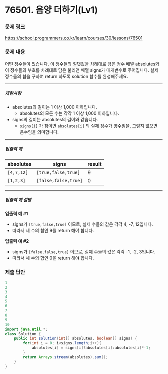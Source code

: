 # 76501. 음양 더하기(Lv1)
### 문제 링크
https://school.programmers.co.kr/learn/courses/30/lessons/76501
### 문제 내용
어떤 정수들이 있습니다. 이 정수들의 절댓값을 차례대로 담은 정수 배열 absolutes와 이 정수들의 부호를 차례대로 담은 불리언 배열 signs가 매개변수로 주어집니다. 실제 정수들의 합을 구하여 return 하도록 solution 함수를 완성해주세요.

*** ** * ** ***

##### 제한사항

* absolutes의 길이는 1 이상 1,000 이하입니다.
  * absolutes의 모든 수는 각각 1 이상 1,000 이하입니다.
* signs의 길이는 absolutes의 길이와 같습니다.
  * `signs[i]` 가 참이면 `absolutes[i]` 의 실제 정수가 양수임을, 그렇지 않으면 음수임을 의미합니다.

*** ** * ** ***

##### 입출력 예

| absolutes  |        signs         | result |
|------------|----------------------|--------|
| `[4,7,12]` | `[true,false,true]`  | 9      |
| `[1,2,3]`  | `[false,false,true]` | 0      |

*** ** * ** ***

##### 입출력 예 설명

**입출력 예 #1**

* signs가 `[true,false,true]` 이므로, 실제 수들의 값은 각각 4, -7, 12입니다.
* 따라서 세 수의 합인 9를 return 해야 합니다.

**입출력 예 #2**

* signs가 `[false,false,true]` 이므로, 실제 수들의 값은 각각 -1, -2, 3입니다.
* 따라서 세 수의 합인 0을 return 해야 합니다.

### 제출 답안
```java
1
2
3
4
5
6
7
8
9
10
import java.util.*;
class Solution {
    public int solution(int[] absolutes, boolean[] signs) {
        for(int i = 0; i<signs.length;i++){
            absolutes[i] = signs[i]?absolutes[i]:absolutes[i]*-1;
        }
        return Arrays.stream(absolutes).sum();
    }
}
```
